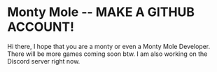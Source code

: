 # Monty Mole -- MAKE A GITHUB ACCOUNT!

Hi there,
I hope that you are a monty or even a Monty Mole Developer. There will be more games coming soon btw. 
I am also working on the Discord server right now.
